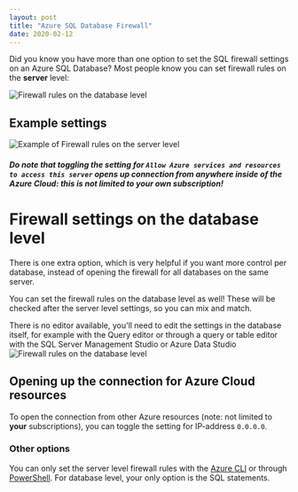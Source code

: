```yaml
---
layout: post
title: "Azure SQL Database Firewall"
date: 2020-02-12
---
```


Did you know you have more than one option to set the SQL firewall settings on an Azure SQL Database? Most people know you can set firewall rules on the **server** level:

![Firewall rules on the database level](/images/20200212/20200212_01_ServerFirewallRules.png)  

## Example settings
![Example of Firewall rules on the server level](/images/20200212/20200212_01_ServerFirewallRulesExample.png)  

##### Do note that toggling the setting for `Allow Azure services and resources to access this server` opens up connection from **anywhere** inside of the Azure Cloud: this is not limited to your own subscription!

# Firewall settings on the database level
There is one extra option, which is very helpful if you want more control per database, instead of opening the firewall for all databases on the same server. 

You can set the firewall rules on the database level as well! These will be checked after the server level settings, so you can mix and match. 

There is no editor available, you'll need to edit the settings in the database itself, for example with the Query editor or through a query or table editor with the SQL Server Management Studio or Azure Data Studio
![Firewall rules on the database level](/images/20200212/20200212_02_DatabaseFirewallRules.png)  

## Opening up the connection for Azure Cloud resources
To open the connection from other Azure resources (note: not limited to **your** subscriptions), you can toggle the setting for IP-address `0.0.0.0`.

### Other options
You can only set the server level firewall rules with the [Azure CLI](https://docs.microsoft.com/en-us/cli/azure/sql/server/firewall-rule?view=azure-cli-latest&WT.mc_id=AZ-MVP-5003719) or through [PowerShell](https://docs.microsoft.com/en-us/azure/sql-database/sql-database-firewall-configure#server-level-versus-database-level-ip-firewall-rules?WT.mc_id=AZ-MVP-5003719).
For database level, your only option is the SQL statements.